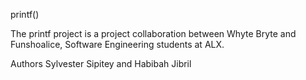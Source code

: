 printf()

The printf project is a project collaboration between Whyte Bryte and Funshoalice, Software Engineering students at ALX.

Authors Sylvester Sipitey and Habibah Jibril
